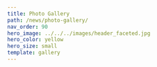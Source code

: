 ```yaml
---
title: Photo Gallery
path: /news/photo-gallery/
nav_order: 90
hero_image: ../../../images/header_faceted.jpg
hero_color: yellow
hero_size: small
template: gallery
---
```

